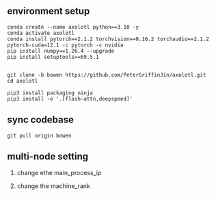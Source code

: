 
## environment setup
```
conda create --name axolotl python==3.10 -y
conda activate axolotl
conda install pytorch==2.1.2 torchvision==0.16.2 torchaudio==2.1.2 pytorch-cuda=12.1 -c pytorch -c nvidia
pip install numpy==1.26.4 --upgrade
pip install setuptools==69.5.1


git clone -b bowen https://github.com/PeterGriffinJin/axolotl.git
cd axolotl

pip3 install packaging ninja
pip3 install -e '.[flash-attn,deepspeed]'
```

## sync codebase
```
git pull origin bowen
```

## multi-node setting

1. change ethe main_process_ip

2. change the machine_rank
